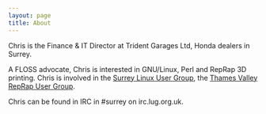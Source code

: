 ```yaml
---
layout: page
title: About
---
```


Chris is the Finance & IT Director at Trident Garages Ltd, Honda dealers in Surrey.

A FLOSS advocate, Chris is interested in GNU/Linux, Perl and RepRap 3D printing. Chris is involved in the [Surrey Linux User Group](http://surrey.lug.org.uk), the [Thames Valley RepRap User Group](http://tvrrug.org.uk).

Chris can be found in IRC in #surrey on irc.lug.org.uk.
